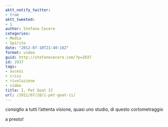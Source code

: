 ```yaml
---
aktt_notify_twitter:
- true
aktt_tweeted:
- 1
author: Stefano Cecere
categories:
- Media
- Spirito
date: "2012-07-10T21:40:16Z"
format: video
guid: http://stefanocecere.com/?p=2937
id: 2937
tags:
- ascesi
- crisi
- rivoluzione
- video
title: I, Pet Goat II
url: /2012/07/10/i-pet-goat-ii/
---
```


consiglio a tutti l&#8217;attenta visione, quasi uno studio, di questo cortometraggio

a presto!
